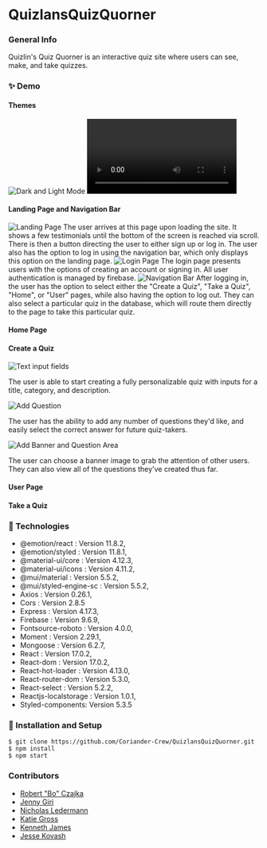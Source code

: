 # QuizlansQuizQuorner

### General Info
Quizlin's Quiz Quorner is an interactive quiz site where users can see, make, and take quizzes.

### ✨ Demo

#### Themes
![Dark and Light Mode](https://imgur.com/a/ekBo8ZP.gif)
![Dark and Light Mode](https://i.imgur.com/m4rfBZf.mp4)

#### Landing Page and Navigation Bar

![Landing Page](https://i.imgur.com/th8qJJy.gif)
The user arrives at this page upon loading the site.  It shows a few testimonials until the bottom of the screen is reached via scroll.  There is then a button directing the user to either sign up or log in.  The user also has the option to log in using the navigation bar, which only displays this option on the landing page.
![Login Page](http://g.recordit.co/4lgHIJnm8B.gif)
The login page presents users with the options of creating an account or signing in. All user authentication is managed by firebase.
![Navigation Bar](https://i.imgur.com/FrY1GE7.gif)
After logging in, the user has the option to select either the "Create a Quiz", "Take a Quiz", "Home", or "User" pages, while also having the option to log out.  They can also select a particular quiz in the database, which will route them directly to the page to take this particular quiz.

#### Home Page

#### Create a Quiz

![Text input fields](http://g.recordit.co/xUzhnzFfPE.gif)

The user is able to start creating a fully personalizable quiz with inputs for a title, category, and description.

![Add Question](http://g.recordit.co/wPQl4S0axS.gif)

The user has the ability to add any number of questions they'd like, and easily select the correct answer for future quiz-takers.

![Add Banner and Question Area](http://g.recordit.co/DMtwi12gjS.gif)

The user can choose a banner image to grab the attention of other users.  They can also view all of the questions they've created thus far.

#### User Page

#### Take a Quiz


### 🧪 Technologies
* @emotion/react : Version 11.8.2,
* @emotion/styled : Version 11.8.1,
* @material-ui/core : Version 4.12.3,
* @material-ui/icons : Version 4.11.2,
* @mui/material : Version 5.5.2,
* @mui/styled-engine-sc : Version 5.5.2,
* Axios : Version 0.26.1,
* Cors : Version 2.8.5
* Express : Version 4.17.3,
* Firebase : Version 9.6.9,
* Fontsource-roboto : Version 4.0.0,
* Moment : Version 2.29.1,
* Mongoose : Version 6.2.7,
* React : Version 17.0.2,
* React-dom : Version 17.0.2,
* React-hot-loader : Version 4.13.0,
* React-router-dom : Version 5.3.0,
* React-select : Version 5.2.2,
* Reactjs-localstorage : Version 1.0.1,
* Styled-components: Version 5.3.5 



### 🚀 Installation and Setup
```
$ git clone https://github.com/Coriander-Crew/QuizlansQuizQuorner.git
$ npm install
$ npm start

```


### Contributors
- [Robert "Bo" Czajka](https://www.linkedin.com/in/robert-czajka2/)
- [Jenny Giri](https://www.linkedin.com/in/jgiri/)
- [Nicholas Ledermann](https://www.linkedin.com/in/nicholas-ledermann/)
- [Katie Gross](https://www.linkedin.com/in/kathleen-gross/)
- [Kenneth James](https://www.linkedin.com/in/kjames7421/)
- [Jesse Kovash](https://www.linkedin.com/in/jessekovash/)

